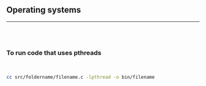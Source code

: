 ## Operating systems 
---


<br />
<br />

### To run code that uses pthreads

<br />

```bash
cc src/foldername/filename.c -lpthread -o bin/filename
```